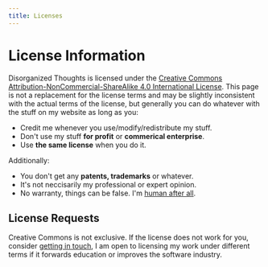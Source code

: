 ```yaml
---
title: Licenses
---
```


# License Information

Disorganized Thoughts is licensed under the [Creative Commons Attribution-NonCommercial-ShareAlike 4.0 International License][CC-BY-NC-SA4]. This page is not a replacement for the license terms and may be slightly inconsistent with the actual terms of the license, but generally you can do whatever with the stuff on my website as long as you:
- Credit me whenever you use/modify/redistribute my stuff.
- Don't use my stuff **for profit** or **commerical enterprise**.
- Use **the same license** when you do it.

Additionally:
- You don't get any **patents, trademarks** or whatever.
- It's not neccisarily my professional or expert opinion.
- No warranty, things can be false. I'm [human after all](https://www.youtube.com/watch?v=PXYeARRyDWk).

[CC-BY-NC-SA4]: http://creativecommons.org/licenses/by-nc-sa/4.0/

## License Requests

Creative Commons is not exclusive. If the license does not work for you, consider [getting in touch](/contact), I am open to licensing my work under different terms if it forwards education or improves the software industry.
